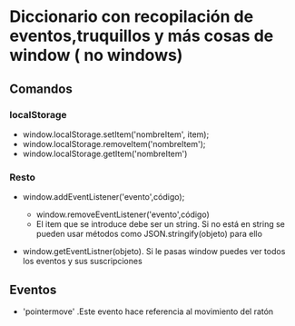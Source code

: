 # Diccionario con recopilación de eventos,truquillos y más cosas de window ( no windows)

## **Comandos**

### localStorage

- window.localStorage.setItem('nombreItem', item);
- window.localStorage.removeItem('nombreItem');
- window.localStorage.getItem('nombreItem')

### Resto

- window.addEventListener('evento',código);
  - window.removeEventListener('evento',código)
  - El item que se introduce debe ser un string. Si no está en string se pueden usar métodos como JSON.stringify(objeto) para ello

- window.getEventListner(objeto). Si le pasas window puedes ver todos los eventos y sus suscripciones
  
## Eventos

- 'pointermove' .Este evento hace referencia al movimiento del ratón
